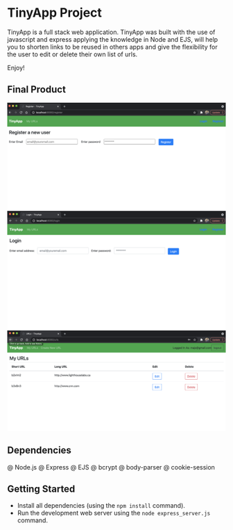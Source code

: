 # TinyApp Project

 TinyApp is a full stack web application. TinyApp was built with the use of javascript and express applying the knowledge in Node and EJS, will help you to shorten links to be reused in others apps and give the flexibility for the user to edit or delete their own list of urls.

 Enjoy!

 ## Final Product

 !["TinyApp-Register"](https://github.com/Michelmax-code/tinyapp2/blob/master/docs/Register.png?raw=true)
 !["TinyApp-Login"](https://github.com/Michelmax-code/tinyapp2/blob/master/docs/Login.png?raw=true)
 !["TinyApp-URLs"](https://github.com/Michelmax-code/tinyapp2/blob/master/docs/Urls.png?raw=true)

 ## Dependencies

 @ Node.js
 @ Express
 @ EJS
 @ bcrypt
 @ body-parser
 @ cookie-session

 ## Getting Started

 - Install all dependencies (using the `npm install` command).
 - Run the development web server using the `node express_server.js` command.
